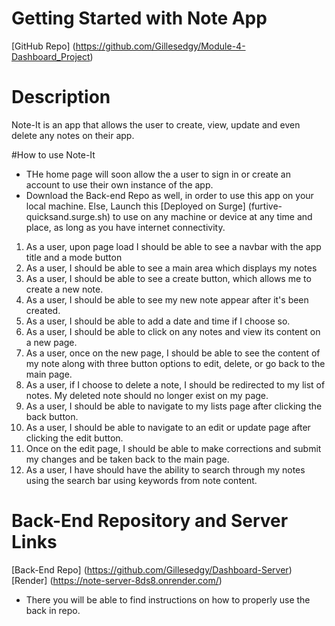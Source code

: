 # Getting Started with Note App
[GitHub Repo] (https://github.com/Gillesedgy/Module-4-Dashboard_Project)

# Description

Note-It is an app that allows the user to create, view, update and even delete any notes on their app.

#How to use Note-It
* THe home page will soon allow the a user to sign in or create an account to use their own instance of the app.
* Download the Back-end Repo as well, in order to use this app on your local machine. Else, Launch this [Deployed on Surge] (furtive-quicksand.surge.sh) to use on any machine or device at any time and place, as long as you have internet connectivity.

1. As a user, upon page load I should be able to see a navbar with the app title and a mode button
2. As a user, I should be able to see a main area which displays my notes
3. As a user, I should be able to see a create button, which allows me to create a new note.
4. As a user, I should be able to see my new note appear after it's been created.
5. As a user, I should be able to add a date and time if I choose so.
6. As a user, I should be able to click on any notes and view its content on a new page.
7. As a user, once on the new page, I should be able to see the content of my note along with three button options to edit, delete, or go back to the main page.
8. As a user, if I choose to delete a note, I should be redirected to my list of notes. My deleted note should no longer exist on my page.
9. As a user, I should be able to navigate to my lists page after clicking the back button.
10. As a user, I should be able to navigate to an edit or update page after clicking the edit button.
11. Once on the edit page, I should be able to make corrections and submit my changes and be taken back to the main page.
12. As a user, I have should have the ability to search through my notes using the search bar using keywords from note content.

# Back-End Repository and Server Links
[Back-End Repo] (https://github.com/Gillesedgy/Dashboard-Server)
[Render] (https://note-server-8ds8.onrender.com/)
* There you will be able to find instructions on how to properly use the back in repo.
